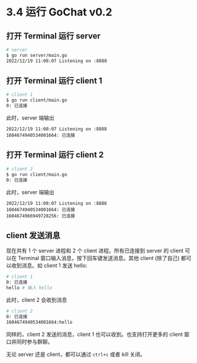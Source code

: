# 3.4 运行 GoChat v0.2

## 打开 Terminal 运行 server

```bash
# server
$ go run server/main.go 
2022/12/19 11:08:07 Listening on :8888
```

## 打开 Terminal 运行 client 1

```bash
# client 1
$ go run client/main.go 
0: 已连接
```

此时，server 端输出

```log
2022/12/19 11:08:07 Listening on :8888
1604674940534001664: 已连接
```

## 打开 Terminal 运行 client 2

```bash
# client 2
$ go run client/main.go 
0: 已连接
```

此时，server 端输出

```log
2022/12/19 11:08:07 Listening on :8888
1604674940534001664: 已连接
1604674966949728256: 已连接
```

## client 发送消息

现在共有 1 个 server 进程和 2 个 client 进程。所有已连接到 server 的 client 可以在 Terminal 窗口输入消息，按下回车键发送消息。其他 client (除了自己) 都可以收到消息。如 client 1 发送 hello:

```bash
# client 1
0: 已连接
hello # 输入 hello
```

此时，client 2 会收到消息

```bash
# client 2
0: 已连接
1604674940534001664:hello
```

同样的，client 2 发送的消息，client 1 也可以收到。也支持打开更多的 client 窗口并同时参与群聊。

无论 server 还是 client，都可以通过 `ctrl+c` 或者 kill 关闭。
